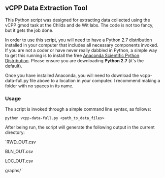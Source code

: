 ## vCPP Data Extraction Tool

This Python script was designed for extracting data collected using the vCPP gmod task at the Childs and de Wit labs. The code is not too fancy, but it gets the job done.

In order to use this script, you will need to have a Python 2.7 distribution installed in your computer that includes all necessary components invoked. If you are not a coder or have never really dabbled in Python, a simple way to get this running is to install the free [Anaconda Scientific Python Distribution][1]. Please ensure you are downloading **Python 2.7** (it's the default).

Once you have installed Anaconda, you will need to download the vcpp-data-full.py file above to a location in your computer. I recommend making a folder with no spaces in its name.

### Usage

The script is invoked through a simple command line syntax, as follows:

`python vcpp-data-full.py <path_to_data_files>`

After being run, the script will generate the following output in the current directory:

`RWD_OUT.csv

BLN_OUT.csv

LOC_OUT.csv

graphs/<several png graphs of movement in a trial>
`

[1]: https://store.continuum.io/cshop/anaconda/ 